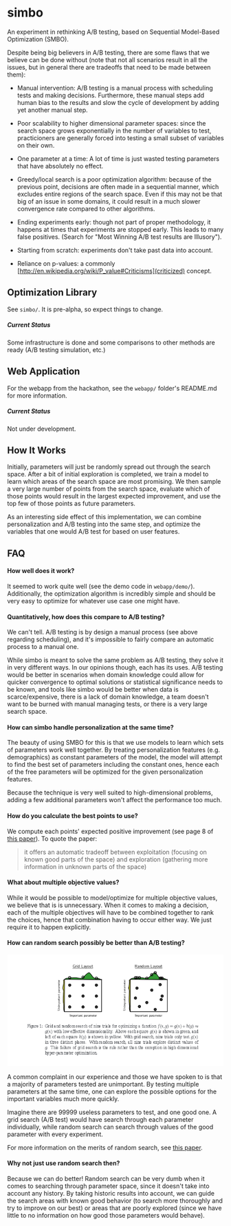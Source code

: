 simbo
=====

An experiment in rethinking A/B testing, based on Sequential Model-Based Optimization (SMBO).

Despite being big believers in A/B testing, there are some flaws that we believe can be done without (note that not all scenarios result in all the issues, but in general there are tradeoffs that need to be made between them):

- Manual intervention: A/B testing is a manual process with scheduling tests and making decisions. Furthermore, these manual steps add human bias to the results and slow the cycle of development by adding yet another manual step.

- Poor scalability to higher dimensional parameter spaces: since the search space grows exponentially in the number of variables to test, practicioners are generally forced into testing a small subset of variables on their own.

- One parameter at a time: A lot of time is just wasted testing parameters that have absolutely no effect.

- Greedy/local search is a poor optimization algorithm: because of the previous point, decisions are often made in a sequential manner, which excludes entire regions of the search space. Even if this may not be that big of an issue in some domains, it could result in a much slower convergence rate compared to other algorithms.

- Ending experiments early: though not part of proper methodology, it happens at times that experiments are stopped early. This leads to many false positives. (Search for "Most Winning A/B test results are Illusory").

- Starting from scratch: experiments don't take past data into account.

- Reliance on p-values: a commonly [http://en.wikipedia.org/wiki/P_value#Criticisms](criticized) concept.

Optimization Library
---

See `simbo/`. It is pre-alpha, so expect things to change.

##### Current Status #####

Some infrastructure is done and some comparisons to other methods are ready (A/B testing simulation, etc.)

Web Application
---

For the webapp from the hackathon, see the `webapp/` folder's README.md for more information.

##### Current Status #####

Not under development.

How It Works
---

Initially, parameters will just be randomly spread out through the search space. After a bit of initial exploration is completed, we train a model to learn which areas of the search space are most promising. We then sample a very large number of points from the search space, evaluate which of those points would result in the largest expected improvement, and use the top few of those points as future parameters.

As an interesting side effect of this implementation, we can combine personalization and A/B testing into the same step, and optimize the variables that one would A/B test for based on user features.

FAQ
---

#### How well does it work? ####

It seemed to work quite well (see the demo code in `webapp/demo/`). Additionally, the optimization algorithm is incredibly simple and should be very easy to optimize for whatever use case one might have.

#### Quantitatively, how does this compare to A/B testing? ####

We can't tell. A/B testing is by design a manual process (see above regarding scheduling), and it's impossible to fairly compare an automatic process to a manual one.

While simbo is meant to solve the same problem as A/B testing, they solve it in very different ways. In our opinions though, each has its uses. A/B testing would be better in scenarios when domain knowledge could allow for quicker convergence to optimal solutions or statistical significance needs to be known, and tools like simbo would be better when data is scarce/expensive, there is a lack of domain knowledge, a team doesn't want to be burned with manual managing tests, or there is a very large search space.

#### How can simbo handle personalization at the same time? ####

The beauty of using SMBO for this is that we use models to learn which sets of parameters work well together. By treating personalization features (e.g. demographics) as constant parameters of the model, the model will attempt to find the best set of parameters including the constant ones, hence each of the free parameters will be optimized for the given personalization features.

Because the technique is very well suited to high-dimensional problems, adding a few additional parameters won't affect the performance too much.

#### How do you calculate the best points to use? ####

We compute each points' expected positive improvement (see page 8 of [this paper](http://www.cs.ubc.ca/~hutter/papers/11-LION5-SMAC.pdf)). To quote the paper:

> it offers an automatic tradeoff between exploitation (focusing on known good parts of the space) and exploration (gathering more information in unknown parts of the space)

#### What about multiple objective values? ####

While it would be possible to model/optimize for multiple objective values, we believe that is is unnecessary. When it comes to making a decision, each of the multiple objectives will have to be combined together to rank the choices, hence that combination having to occur either way. We just require it to happen explicitly.

#### How can random search possibly be better than A/B testing? ####

![Random Search Image](images/random_search.png)

A common complaint in our experience and those we have spoken to is that a majority of parameters tested are unimportant. By testing multiple parameters at the same time, one can explore the possible options for the important variables much more quickly.

Imagine there are 99999 useless parameters to test, and one good one. A grid search (A/B test) would have search through each parameter individually, while random search can search through values of the good parameter with every experiment.

For more information on the merits of random search, see [this paper](http://jmlr.org/papers/volume13/bergstra12a/bergstra12a.pdf).

#### Why not just use random search then? ####

Because we can do better! Random search can be very dumb when it comes to searching through parameter space, since it doesn't take into account any history. By taking historic results into account, we can guide the search areas with known good behavior (to search more thoroughly and try to improve on our best) or areas that are poorly explored (since we have little to no information on how good those parameters would behave).
